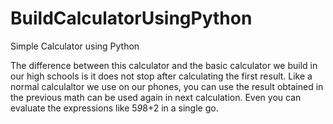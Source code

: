 # BuildCalculatorUsingPython
Simple Calculator using Python

The difference between this calculator and the basic calculator we build in our high schools  is it does not stop after calculating the first result.
Like a normal calculaltor we use on our phones, you can use the result obtained in the previous math can be used again in next calculation.
Even you can evaluate the expressions like 5*9*8+2 in a single go.



